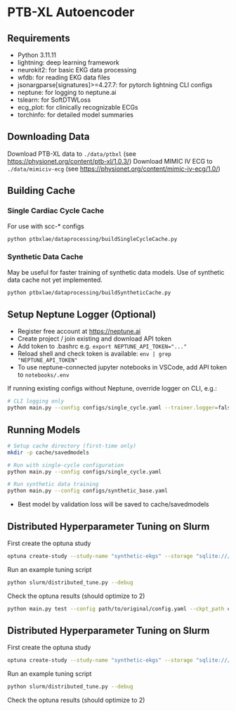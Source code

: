 # PTB-XL Autoencoder

## Requirements
- Python 3.11.11
- lightning: deep learning framework
- neurokit2: for basic EKG data processing
- wfdb: for reading EKG data files
- jsonargparse[signatures]>=4.27.7: for pytorch lightning CLI configs
- neptune: for logging to neptune.ai
- tslearn: for SoftDTWLoss
- ecg_plot: for clinically recognizable ECGs
- torchinfo: for detailed model summaries

## Downloading Data

Download PTB-XL data to `./data/ptbxl` (see https://physionet.org/content/ptb-xl/1.0.3/)
Download MIMIC IV ECG to `./data/mimiciv-ecg` (see https://physionet.org/content/mimic-iv-ecg/1.0/)

## Building Cache

### Single Cardiac Cycle Cache

For use with scc-* configs

```bash
python ptbxlae/dataprocessing/buildSingleCycleCache.py
```

### Synthetic Data Cache

May be useful for faster training of synthetic data models. Use of synthetic data cache not yet implemented.

```bash
python ptbxlae/dataprocessing/buildSyntheticCache.py
```

## Setup Neptune Logger (Optional)

- Register free account at https://neptune.ai
- Create project / join existing and download API token
- Add token to .bashrc e.g. `export NEPTUNE_API_TOKEN="..."`
- Reload shell and check token is available: `env | grep "NEPTUNE_API_TOKEN"`
- To use neptune-connected jupyter notebooks in VSCode, add API token to `notebooks/.env`

If running existing configs without Neptune, override logger on CLI, e.g.:

```bash
# CLI logging only
python main.py --config configs/single_cycle.yaml --trainer.logger=false
```


## Running Models

```bash
# Setup cache directory (first-time only)
mkdir -p cache/savedmodels

# Run with single-cycle configuration
python main.py --config configs/single_cycle.yaml

# Run synthetic data training
python main.py --config configs/synthetic_base.yaml
```

- Best model by validation loss will be saved to cache/savedmodels

## Distributed Hyperparameter Tuning on Slurm

First create the optuna study

```bash
optuna create-study --study-name "synthetic-ekgs" --storage "sqlite:///cache/synthetic-ekgs.db"
```

Run an example tuning script
```bash
python slurm/distributed_tune.py --debug
```

Check the optuna results (should optimize to 2)
```bash
python main.py test --config path/to/original/config.yaml --ckpt_path cache/savedmodels/checkpoint_name_here.ckpt
```

## Distributed Hyperparameter Tuning on Slurm

First create the optuna study

```bash
optuna create-study --study-name "synthetic-ekgs" --storage "sqlite:///cache/synthetic-ekgs.db"
```

Run an example tuning script
```bash
python slurm/distributed_tune.py --debug
```

Check the optuna results (should optimize to 2)
```bash